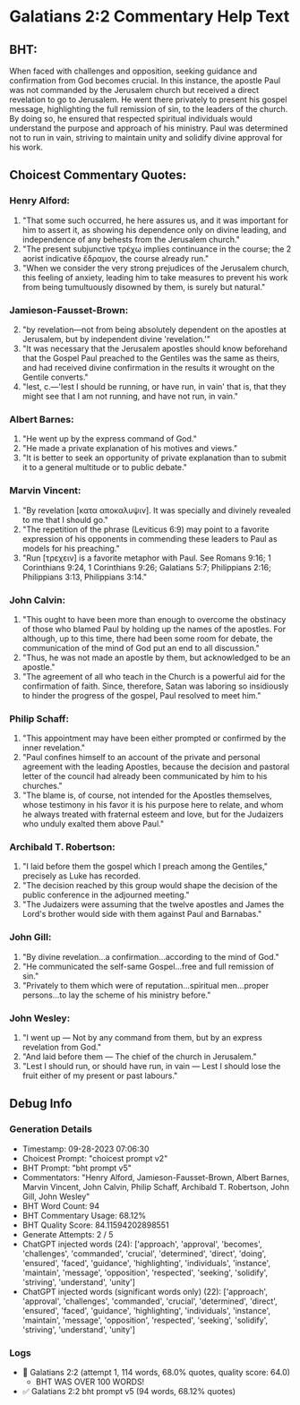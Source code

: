# Galatians 2:2 Commentary Help Text

## BHT:
When faced with challenges and opposition, seeking guidance and confirmation from God becomes crucial. In this instance, the apostle Paul was not commanded by the Jerusalem church but received a direct revelation to go to Jerusalem. He went there privately to present his gospel message, highlighting the full remission of sin, to the leaders of the church. By doing so, he ensured that respected spiritual individuals would understand the purpose and approach of his ministry. Paul was determined not to run in vain, striving to maintain unity and solidify divine approval for his work.

## Choicest Commentary Quotes:
### Henry Alford:
1. "That some such occurred, he here assures us, and it was important for him to assert it, as showing his dependence only on divine leading, and independence of any behests from the Jerusalem church."
2. "The present subjunctive τρέχω implies continuance in the course; the 2 aorist indicative ἔδραμον, the course already run."
3. "When we consider the very strong prejudices of the Jerusalem church, this feeling of anxiety, leading him to take measures to prevent his work from being tumultuously disowned by them, is surely but natural."

### Jamieson-Fausset-Brown:
2. "by revelation—not from being absolutely dependent on the apostles at Jerusalem, but by independent divine 'revelation.'"
3. "It was necessary that the Jerusalem apostles should know beforehand that the Gospel Paul preached to the Gentiles was the same as theirs, and had received divine confirmation in the results it wrought on the Gentile converts."
5. "lest, c.—'lest I should be running, or have run, in vain' that is, that they might see that I am not running, and have not run, in vain."

### Albert Barnes:
1. "He went up by the express command of God."
2. "He made a private explanation of his motives and views."
3. "It is better to seek an opportunity of private explanation than to submit it to a general multitude or to public debate."

### Marvin Vincent:
1. "By revelation [κατα αποκαλυψιν]. It was specially and divinely revealed to me that I should go." 
2. "The repetition of the phrase (Leviticus 6:9) may point to a favorite expression of his opponents in commending these leaders to Paul as models for his preaching." 
3. "Run [τρεχειν] is a favorite metaphor with Paul. See Romans 9:16; 1 Corinthians 9:24, 1 Corinthians 9:26; Galatians 5:7; Philippians 2:16; Philippians 3:13, Philippians 3:14."

### John Calvin:
1. "This ought to have been more than enough to overcome the obstinacy of those who blamed Paul by holding up the names of the apostles. For although, up to this time, there had been some room for debate, the communication of the mind of God put an end to all discussion."
2. "Thus, he was not made an apostle by them, but acknowledged to be an apostle."
3. "The agreement of all who teach in the Church is a powerful aid for the confirmation of faith. Since, therefore, Satan was laboring so insidiously to hinder the progress of the gospel, Paul resolved to meet him."

### Philip Schaff:
1. "This appointment may have been either prompted or confirmed by the inner revelation."
2. "Paul confines himself to an account of the private and personal agreement with the leading Apostles, because the decision and pastoral letter of the council had already been communicated by him to his churches."
3. "The blame is, of course, not intended for the Apostles themselves, whose testimony in his favor it is his purpose here to relate, and whom he always treated with fraternal esteem and love, but for the Judaizers who unduly exalted them above Paul."

### Archibald T. Robertson:
1. "I laid before them the gospel which I preach among the Gentiles," precisely as Luke has recorded.
2. "The decision reached by this group would shape the decision of the public conference in the adjourned meeting."
3. "The Judaizers were assuming that the twelve apostles and James the Lord's brother would side with them against Paul and Barnabas."

### John Gill:
1. "By divine revelation...a confirmation...according to the mind of God." 
2. "He communicated the self-same Gospel...free and full remission of sin." 
3. "Privately to them which were of reputation...spiritual men...proper persons...to lay the scheme of his ministry before."

### John Wesley:
1. "I went up — Not by any command from them, but by an express revelation from God."
2. "And laid before them — The chief of the church in Jerusalem."
3. "Lest I should run, or should have run, in vain — Lest I should lose the fruit either of my present or past labours."


## Debug Info
### Generation Details
- Timestamp: 09-28-2023 07:06:30
- Choicest Prompt: "choicest prompt v2"
- BHT Prompt: "bht prompt v5"
- Commentators: "Henry Alford, Jamieson-Fausset-Brown, Albert Barnes, Marvin Vincent, John Calvin, Philip Schaff, Archibald T. Robertson, John Gill, John Wesley"
- BHT Word Count: 94
- BHT Commentary Usage: 68.12%
- BHT Quality Score: 84.11594202898551
- Generate Attempts: 2 / 5
- ChatGPT injected words (24):
	['approach', 'approval', 'becomes', 'challenges', 'commanded', 'crucial', 'determined', 'direct', 'doing', 'ensured', 'faced', 'guidance', 'highlighting', 'individuals', 'instance', 'maintain', 'message', 'opposition', 'respected', 'seeking', 'solidify', 'striving', 'understand', 'unity']
- ChatGPT injected words (significant words only) (22):
	['approach', 'approval', 'challenges', 'commanded', 'crucial', 'determined', 'direct', 'ensured', 'faced', 'guidance', 'highlighting', 'individuals', 'instance', 'maintain', 'message', 'opposition', 'respected', 'seeking', 'solidify', 'striving', 'understand', 'unity']

### Logs
- 🔄 Galatians 2:2 (attempt 1, 114 words, 68.0% quotes, quality score: 64.0) 
	- BHT WAS OVER 100 WORDS!
- ✅ Galatians 2:2 bht prompt v5 (94 words, 68.12% quotes)